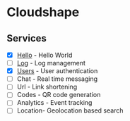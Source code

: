 # Cloudshape

## Services

- [x] [Hello](https://github.com/Bewond/cloudshape/tree/main/packages/services/hello) - Hello World
- [ ] [Log]() - Log management
- [x] [Users](https://github.com/Bewond/cloudshape/tree/main/packages/services/users) - User authentication
- [ ] Chat - Real time messaging
- [ ] Url - Link shortening
- [ ] Codes - QR code generation
- [ ] Analytics - Event tracking
- [ ] Location- Geolocation based search
